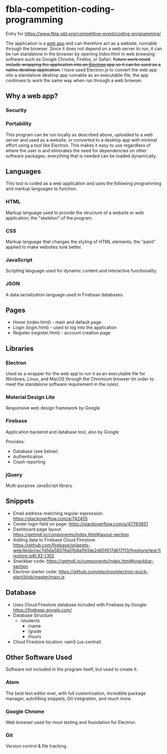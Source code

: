 # fbla-competition-coding-programming
 Entry for https://www.fbla-pbl.org/competitive-event/coding-programming/

The application is a [web app](https://en.wikipedia.org/wiki/Web_application) and can therefore act as a website, runnable through the browser. Since it does not depend on a web server to run, it can be run standalone in the browser by opening *index.html* in web browsing software such as Google Chrome, Firefox, or Safari. ~~Future work could include wrapping the application into an [Electron](https://electronjs.org/) app so it can be used as a native desktop application.~~ I have used Electron.js to convert the web app into a standalone desktop app runnable as an executable file; the app continues to work the same way when run through a web browser.

## Why a web app?

### Security

### Portability
This program can be run locally as described above, uploaded to a web server and used as a website, or converted to a desktop app with minimal effort using a tool like Electron. This makes it easy to use regardless of where the user is and eliminates the need for dependencies on other software packages; everything that is needed can be loaded dynamically.

## Languages

This tool is coded as a web application and uses the following programming and markup languages to function.

### HTML
Markup language used to provide the structure of a website or web application; the "skeleton" of the program.

### CSS
Markup language that changes the styling of HTML elements; the "paint" applied to make websites look better.

### JavaScript
Scripting language used for dynamic content and interactive functionality.

### JSON
A data serialization language used in Firebase databases.

## Pages

 - Home (index.html) - main and default page
 - Login (login.html) - used to log into the application
 - Register (register.html) - account creation page

## Libraries

### Electron

Used as a wrapper for the web app to run it as an executable file for Windows, Linux, and MacOS through the Chromium browser (in order to meet the standalone software requirement in the rules).

### Material Design Lite
Responsive web design framework by Google

### Firebase
Application backend and database tool, also by Google

Provides:
- Database (see below)
- Authentication
- Crash reporting

### jQuery
Multi-purpose JavaScript library

## Snippets

 - Email address-matching regular expression: https://stackoverflow.com/a/742455
 - Center login field on page: https://stackoverflow.com/a/47783851
 - Dashboard page layout: https://getmdl.io/components/index.html#layout-section
 - Adding data to Firebase Cloud Firestore: https://github.com/firebase/snippets-web/blob/cec7d56a58076a5fb6a1fb1de2d65f617d617113/firestore/test.firestore.js#L92-L102
 - Snackbar code: https://getmdl.io/components/index.html#snackbar-section
 - Electron starter code: https://github.com/electron/electron-quick-start/blob/master/main.js

## Database

 - Uses Cloud Firestore database included with Firebase by Google: https://firebase.google.com/
 - Database Structure
   - /students
     - /name
     - /grade
     - /hours
 - Cloud Firestore location: nam5 (us-central)

## Other Software Used

Software not included in the program itself, but used to create it.

### Atom

The best text editor ever, with full customization, incredible package manager, autofilling snippets, Git integration, and much more.

### Google Chrome

Web browser used for most testing and foundation for Electron.

### Git

Version control & file tracking.
